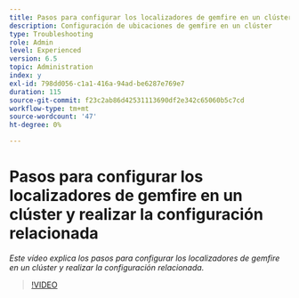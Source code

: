 ```yaml
---
title: Pasos para configurar los localizadores de gemfire en un clúster y realizar la configuración relacionada
description: Configuración de ubicaciones de gemfire en un clúster
type: Troubleshooting
role: Admin
level: Experienced
version: 6.5
topic: Administration
index: y
exl-id: 798dd056-c1a1-416a-94ad-be6287e769e7
duration: 115
source-git-commit: f23c2ab86d42531113690df2e342c65060b5c7cd
workflow-type: tm+mt
source-wordcount: '47'
ht-degree: 0%

---
```


# Pasos para configurar los localizadores de gemfire en un clúster y realizar la configuración relacionada

*Este vídeo explica los pasos para configurar los localizadores de gemfire en un clúster y realizar la configuración relacionada.*

>[!VIDEO](https://video.tv.adobe.com/v/335544?quality=12&learn=on)
